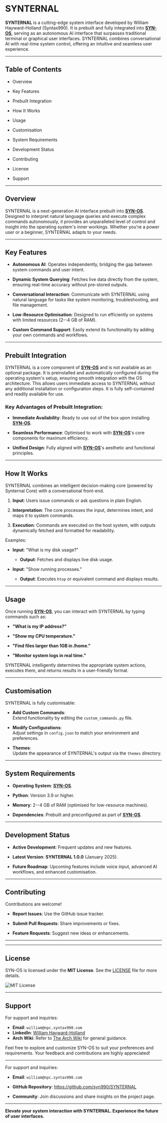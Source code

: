 SYNTERNAL
=========

**SYNTERNAL** is a cutting-edge system interface developed by William Hayward-Holland (Syntax990). It is prebuilt and fully integrated into **[SYN-OS](https://github.com/syn990/SYN-OS)**, serving as an autonomous AI interface that surpasses traditional terminal or graphical user interfaces. SYNTERNAL combines conversational AI with real-time system control, offering an intuitive and seamless user experience.

* * * * *

Table of Contents
-----------------

-   Overview

-   Key Features

-   Prebuilt Integration

-   How It Works

-   Usage

-   Customisation

-   System Requirements

-   Development Status

-   Contributing

-   License

-   Support

* * * * *

Overview
--------

SYNTERNAL is a next-generation AI interface prebuilt into **[SYN-OS](https://github.com/syn990/SYN-OS)**. Designed to interpret natural language queries and execute complex commands autonomously, it provides an unparalleled level of control and insight into the operating system's inner workings. Whether you're a power user or a beginner, SYNTERNAL adapts to your needs.

* * * * *

Key Features
------------

-   **Autonomous AI**: Operates independently, bridging the gap between system commands and user intent.

-   **Dynamic System Querying**: Fetches live data directly from the system, ensuring real-time accuracy without pre-stored outputs.

-   **Conversational Interaction**: Communicate with SYNTERNAL using natural language for tasks like system monitoring, troubleshooting, and file management.

-   **Low-Resource Optimisation**: Designed to run efficiently on systems with limited resources (2--4 GB of RAM).

-   **Custom Command Support**: Easily extend its functionality by adding your own commands and workflows.

* * * * *

Prebuilt Integration
--------------------

SYNTERNAL is a core component of ****[SYN-OS](https://github.com/syn990/SYN-OS)**** and is not available as an optional package. It is preinstalled and automatically configured during the operating system's setup, ensuring smooth integration with the OS architecture. This allows users immediate access to SYNTERNAL without any additional installation or configuration steps. It is fully self-contained and readily available for use.

### Key Advantages of Prebuilt Integration:

-   **Immediate Availability**: Ready to use out of the box upon installing **[SYN-OS](https://github.com/syn990/SYN-OS)**.

-   **Seamless Performance**: Optimised to work with **[SYN-OS](https://github.com/syn990/SYN-OS)**'s core components for maximum efficiency.

-   **Unified Design**: Fully aligned with **[SYN-OS](https://github.com/syn990/SYN-OS)**'s aesthetic and functional principles.

* * * * *

How It Works
------------

SYNTERNAL combines an intelligent decision-making core (powered by Synternal Core) with a conversational front-end.

1.  **Input**: Users issue commands or ask questions in plain English.

2.  **Interpretation**: The core processes the input, determines intent, and maps it to system commands.

3.  **Execution**: Commands are executed on the host system, with outputs dynamically fetched and formatted for readability.

Examples:

-   **Input**: "What is my disk usage?"

    -   **Output**: Fetches and displays live disk usage.

-   **Input**: "Show running processes."

    -   **Output**: Executes `htop` or equivalent command and displays results.

* * * * *

Usage
-----

Once running **[SYN-OS](https://github.com/syn990/SYN-OS)**, you can interact with SYNTERNAL by typing commands such as:

-   **"What is my IP address?"**

-   **"Show my CPU temperature."**

-   **"Find files larger than 1GB in /home."**

-   **"Monitor system logs in real time."**

SYNTERNAL intelligently determines the appropriate system actions, executes them, and returns results in a user-friendly format.

* * * * *

Customisation
-------------

SYNTERNAL is fully customisable:

-   **Add Custom Commands**:\
    Extend functionality by editing the `custom_commands.py` file.

-   **Modify Configurations**:\
    Adjust settings in `config.json` to match your environment and preferences.

-   **Themes**:\
    Update the appearance of SYNTERNAL's output via the `themes` directory.

* * * * *

System Requirements
-------------------

-   **Operating System**: **[SYN-OS](https://github.com/syn990/SYN-OS)**.

-   **Python**: Version 3.9 or higher.

-   **Memory**: 2--4 GB of RAM (optimised for low-resource machines).

-   **Dependencies**: Prebuilt and preconfigured as part of **[SYN-OS](https://github.com/syn990/SYN-OS)**.

* * * * *

Development Status
------------------

-   **Active Development**: Frequent updates and new features.

-   **Latest Version**: **SYNTERNAL 1.0.0** (January 2025).

-   **Future Roadmap**: Upcoming features include voice input, advanced AI workflows, and enhanced customisation.

* * * * *

Contributing
------------

Contributions are welcome!

-   **Report Issues**: Use the GitHub issue tracker.

-   **Submit Pull Requests**: Share improvements or fixes.

-   **Feature Requests**: Suggest new ideas or enhancements.

* * * * *

---

## License

SYN-OS is licensed under the **MIT License**. See the [LICENSE](LICENSE) file for more details.

![MIT License](./Images/LICENSE.png)

---

## Support

For support and inquiries:

- **Email**: `william@npc.syntax990.com`
- **LinkedIn**: [William Hayward-Holland](https://www.linkedin.com/in/william-hayward-holland-990/)
- **Arch Wiki**: Refer to [The Arch Wiki](https://wiki.archlinux.org) for general guidance.

Feel free to explore and customize SYN-OS to suit your preferences and requirements. Your feedback and contributions are highly appreciated!

---

For support and inquiries:

-   **Email**: `william@npc.syntax990.com`

-   **GitHub Repository**: <https://github.com/syn990/SYNTERNAL>

-   **Community**: Join discussions and share insights on the project page.

* * * * *

**Elevate your system interaction with SYNTERNAL. Experience the future of user interfaces.**
